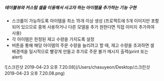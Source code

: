 ##### 테이블뷰와 커스텀 셀을 이용해서 사고자 하는 아이템을 추가하는 기능 구현

- 스크롤이 가능하도록 아이템을 최소 15개 이상 생성 (프로젝트에 5개 이미지만 포함되어 있으므로 중복 사용하거나 다른 모델을 추가 원한다면 직접 이미지 추가하여 사용)
- 각 아이템은 한정된 재고 수량을 가지도록 설정
- 버튼을 통해 해당 아이템의 주문 수량을 늘리려고 할 때, 재고 수량을 초과하면 셀 배경색을 일시적으로 빨갛게 만들고 추가로 주문 불가 메시지 출력(print 또는 alert)

![스크린샷 2019-04-23 오후 7.20.08](/Users/chasuyeon/Desktop/스크린샷 2019-04-23 오후 7.20.08.png)